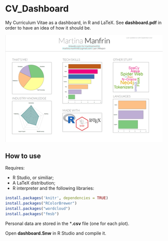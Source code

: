 # CV_Dashboard
My Curriculum Vitae as a dashboard, in R and LaTeX.
See **dashboard.pdf** in order to have an idea of how it should be.

![My CV](/img/cv.png)

## How to use

Requires:

* R Studio, or similiar; 
* A LaTeX distribution;
* R interpreter and the following libraries:

```r
install.packages('knitr', dependencies = TRUE)
install.packages("RColorBrewer")
install.packages("wordcloud")
install.packages("fmsb")
```

Personal data are stored in the ***.csv** file (one for each plot).

Open **dashboard.Snw** in R Studio and compile it.
